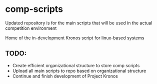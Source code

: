 # comp-scripts
Updated repository is for the main scripts that will be used in the actual competition environment

Home of the in-development Kronos script for linux-based systems

## TODO:
- Create efficient organizational structure to store comp scripts
- Upload all main scripts to repo based on organizational structure
- Continue and finish development of Project Kronos
